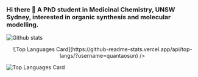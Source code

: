 ### Hi there 👋 A PhD student in Medicinal Chemistry, UNSW Sydney, interested in organic synthesis and molecular modelling.
![Github stats](https://github-readme-stats.vercel.app/api?username=quantaosun&theme=highcontrast&show_icons=true&count_private=true)

<p align="center">
  ![Top Languages Card](https://github-readme-stats.vercel.app/api/top-langs/?username=quantaosun)
 />
</p>

![Top Languages Card](https://github-readme-stats.vercel.app/api/top-langs/?username=quantaosun)

<!--
**quantaosun/quantaosun** is a ✨ _special_ ✨ repository because its `README.md` (this file) appears on your GitHub profile.

Here are some ideas to get you started:

- 🔭 I’m currently working on ...
- 🌱 I’m currently learning ...
- 👯 I’m looking to collaborate on ...
- 🤔 I’m looking for help with ...
- 💬 Ask me about ...
- 📫 How to reach me: ...
- 😄 Pronouns: ...
- ⚡ Fun fact: ...
-->
